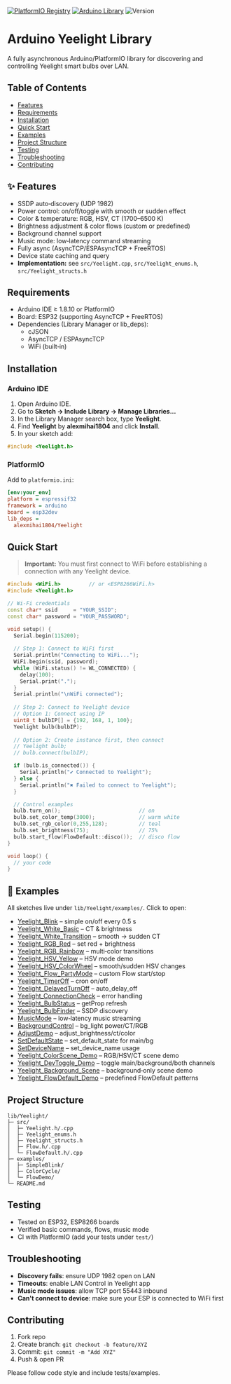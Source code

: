 [![PlatformIO Registry](https://img.shields.io/badge/PlatformIO-Yeelight-blue)](https://registry.platformio.org/libraries/alexmihai1804/Yeelight)
[![Arduino Library](https://img.shields.io/badge/Arduino%20Library-Yeelight-blue)](https://docs.arduino.cc/libraries/yeelight/)
![Version](https://img.shields.io/badge/Version-1.2.0-blue.svg)
# Arduino Yeelight Library

A fully asynchronous Arduino/PlatformIO library for discovering and controlling Yeelight smart bulbs over LAN.

## Table of Contents

- [Features](#features)  
- [Requirements](#requirements)  
- [Installation](#installation)  
- [Quick Start](#quick-start)  
- [Examples](#examples)  
- [Project Structure](#project-structure)  
- [Testing](#testing)  
- [Troubleshooting](#troubleshooting)  
- [Contributing](#contributing)  

## ✨ Features

- SSDP auto‑discovery (UDP 1982)  
- Power control: on/off/toggle with smooth or sudden effect  
- Color & temperature: RGB, HSV, CT (1700–6500 K)  
- Brightness adjustment & color flows (custom or predefined)  
- Background channel support  
- Music mode: low‑latency command streaming  
- Fully async (AsyncTCP/ESPAsyncTCP + FreeRTOS)  
- Device state caching and query  
- **Implementation:** see `src/Yeelight.cpp`, `src/Yeelight_enums.h`, `src/Yeelight_structs.h`

## Requirements

- Arduino IDE ≥ 1.8.10 or PlatformIO  
- Board: ESP32 (supporting AsyncTCP + FreeRTOS)  
- Dependencies (Library Manager or lib_deps):  
  - cJSON  
  - AsyncTCP / ESPAsyncTCP  
  - WiFi (built‑in)  

## Installation

### Arduino IDE
1. Open Arduino IDE.  
2. Go to **Sketch → Include Library → Manage Libraries...**  
3. In the Library Manager search box, type **Yeelight**.  
4. Find **Yeelight** by **alexmihai1804** and click **Install**.  
5. In your sketch add:
```cpp
#include <Yeelight.h>
```

### PlatformIO

Add to `platformio.ini`:

```ini
[env:your_env]
platform = espressif32   
framework = arduino
board = esp32dev         
lib_deps =
  alexmihai1804/Yeelight
```

## Quick Start

> **Important:** You must first connect to WiFi before establishing a connection with any Yeelight device.

```cpp
#include <WiFi.h>         // or <ESP8266WiFi.h>
#include <Yeelight.h>

// Wi‑Fi credentials
const char* ssid     = "YOUR_SSID";
const char* password = "YOUR_PASSWORD";

void setup() {
  Serial.begin(115200);
  
  // Step 1: Connect to WiFi first
  Serial.println("Connecting to WiFi...");
  WiFi.begin(ssid, password);
  while (WiFi.status() != WL_CONNECTED) {
    delay(100);
    Serial.print(".");
  }
  Serial.println("\nWiFi connected");
  
  // Step 2: Connect to Yeelight device
  // Option 1: Connect using IP
  uint8_t bulbIP[] = {192, 168, 1, 100};
  Yeelight bulb(bulbIP);
  
  // Option 2: Create instance first, then connect
  // Yeelight bulb;
  // bulb.connect(bulbIP);

  if (bulb.is_connected()) {
    Serial.println("✔ Connected to Yeelight");
  } else {
    Serial.println("✖ Failed to connect to Yeelight");
  }

  // Control examples
  bulb.turn_on();                         // on
  bulb.set_color_temp(3000);              // warm white
  bulb.set_rgb_color(0,255,128);          // teal
  bulb.set_brightness(75);                // 75%
  bulb.start_flow(FlowDefault::disco());  // disco flow
}

void loop() {
  // your code
}
```

## 📂 Examples

All sketches live under `lib/Yeelight/examples/`. Click to open:

- [Yeelight_Blink](examples/Yeelight_Blink/Yeelight_Blink.ino) – simple on/off every 0.5 s  
- [Yeelight_White_Basic](examples/Yeelight_White_Basic/Yeelight_White_Basic.ino) – CT & brightness  
- [Yeelight_White_Transition](examples/Yeelight_White_Transition/Yeelight_White_Transition.ino) – smooth → sudden CT  
- [Yeelight_RGB_Red](examples/Yeelight_RGB_Red/Yeelight_RGB_Red.ino) – set red + brightness  
- [Yeelight_RGB_Rainbow](examples/Yeelight_RGB_Rainbow/Yeelight_RGB_Rainbow.ino) – multi‑color transitions  
- [Yeelight_HSV_Yellow](examples/Yeelight_HSV_Yellow/Yeelight_HSV_Yellow.ino) – HSV mode demo  
- [Yeelight_HSV_ColorWheel](examples/Yeelight_HSV_ColorWheel/Yeelight_HSV_ColorWheel.ino) – smooth/sudden HSV changes  
- [Yeelight_Flow_PartyMode](examples/Yeelight_Flow_PartyMode/Yeelight_Flow_PartyMode.ino) – custom Flow start/stop  
- [Yeelight_TimerOff](examples/Yeelight_TimerOff/Yeelight_TimerOff.ino) – cron on/off  
- [Yeelight_DelayedTurnOff](examples/Yeelight_DelayedTurnOff/Yeelight_DelayedTurnOff.ino) – auto_delay_off  
- [Yeelight_ConnectionCheck](examples/Yeelight_ConnectionCheck/Yeelight_ConnectionCheck.ino) – error handling  
- [Yeelight_BulbStatus](examples/Yeelight_BulbStatus/Yeelight_BulbStatus.ino) – getProp refresh  
- [Yeelight_BulbFinder](examples/Yeelight_BulbFinder/Yeelight_BulbFinder.ino) – SSDP discovery  
- [MusicMode](examples/MusicMode/MusicMode.ino) – low‑latency music streaming  
- [BackgroundControl](examples/BackgroundControl/BackgroundControl.ino) – bg_light power/CT/RGB  
- [AdjustDemo](examples/AdjustDemo/AdjustDemo.ino) – adjust_brightness/ct/color  
- [SetDefaultState](examples/SetDefaultState/SetDefaultState.ino) – set_default_state for main/bg  
- [SetDeviceName](examples/SetDeviceName/SetDeviceName.ino) – set_device_name usage  
- [Yeelight_ColorScene_Demo](examples/Yeelight_ColorScene_Demo/Yeelight_ColorScene_Demo.ino) – RGB/HSV/CT scene demo  
- [Yeelight_DevToggle_Demo](examples/Yeelight_DevToggle_Demo/Yeelight_DevToggle_Demo.ino) – toggle main/background/both channels  
- [Yeelight_Background_Scene](examples/Yeelight_Background_Scene/Yeelight_Background_Scene.ino) – background‑only scene demo  
- [Yeelight_FlowDefault_Demo](examples/Yeelight_FlowDefault_Demo/Yeelight_FlowDefault_Demo.ino) – predefined FlowDefault patterns  

## Project Structure

```
lib/Yeelight/
├─ src/
│  ├─ Yeelight.h/.cpp
│  ├─ Yeelight_enums.h
│  ├─ Yeelight_structs.h
│  ├─ Flow.h/.cpp
│  └─ FlowDefault.h/.cpp
├─ examples/
│  ├─ SimpleBlink/
│  ├─ ColorCycle/
│  └─ FlowDemo/
└─ README.md
```

## Testing

- Tested on ESP32, ESP8266 boards  
- Verified basic commands, flows, music mode  
- CI with PlatformIO (add your tests under `test/`)  

## Troubleshooting

- **Discovery fails**: ensure UDP 1982 open on LAN  
- **Timeouts**: enable LAN Control in Yeelight app  
- **Music mode issues**: allow TCP port 55443 inbound  
- **Can't connect to device**: make sure your ESP is connected to WiFi first

## Contributing

1. Fork repo  
2. Create branch: `git checkout -b feature/XYZ`  
3. Commit: `git commit -m "Add XYZ"`  
4. Push & open PR  

Please follow code style and include tests/examples.
